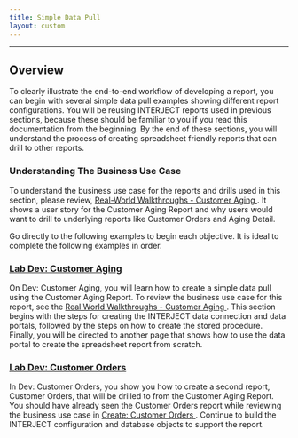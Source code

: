 ```yaml
---
title: Simple Data Pull
layout: custom
---
```

* * *

##  Overview 

To clearly illustrate the end-to-end workflow of developing a report, you can begin with several simple data pull examples showing different report configurations. You will be reusing INTERJECT reports used in previous sections, because these should be familiar to you if you read this documentation from the beginning. By the end of these sections, you will understand the process of creating spreadsheet friendly reports that can drill to other reports. 

###  Understanding The Business Use Case 

To understand the business use case for the reports and drills used in this section, please review, [ Real-World Walkthroughs - Customer Aging ](/wAbout/Customer-Aging.html). It shows a user story for the Customer Aging Report and why users would want to drill to underlying reports like Customer Orders and Aging Detail. 

Go directly to the following examples to begin each objective. It is ideal to complete the following examples in order. 

###  [ Lab Dev: Customer Aging ](/wGetStarted/L-dev-CustomerAging.html)

On Dev: Customer Aging, you will learn how to create a simple data pull using the Customer Aging Report. To review the business use case for this report, see the [ Real World Walkthroughs - Customer Aging ](/wAbout/Customer-Aging.html).  This section begins with the steps for creating the INTERJECT data connection and data portals, followed by the steps on how to create the stored procedure. Finally, you will be directed to another page that shows how to use the data portal to create the spreadsheet report from scratch. 

###  [ Lab Dev: Customer Orders ](/wGetStarted/L-Dev-CustomerOrders.html)

In Dev: Customer Orders, you show you how to create a second report, Customer Orders, that will be drilled to from the Customer Aging Report. You should have already seen the Customer Orders report while reviewing the business use case in [ Create: Customer Orders ](/wGetStarted/L-Create-CustomerOrders.html). Continue to build the INTERJECT configuration and database objects to support the report. 
